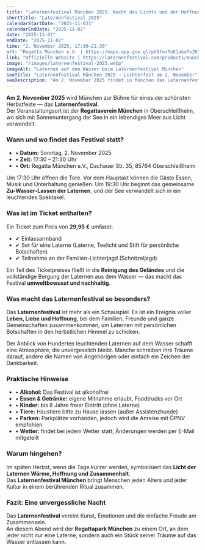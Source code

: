 ```yaml
---
title: "Laternenfestival München 2025: Nacht des Lichts und der Hoffnung auf dem Wasser"
shortTitle: "Laternenfestival 2025"
calendarStartDate: "2025-11-021"
calendarEndDate: "2025-11-02"
date: "2025-11-02"
endDate: "2025-11-02"
time: "2. November 2025, 17:30–21:30"
ort: "Regatta München e.V. | https://maps.app.goo.gl/pU9fnxTuK1abuTxZ6"
link: "Offizielle Website | https://laternenfestival.com/products/munchen-2-november"
image: "/images/laternenfestival-2025.webp"
imageAlt: "Laternen auf dem Wasser beim Laternenfestival München"
seoTitle: "Laternenfestival München 2025 — Lichterfest am 2. November"
seoDescription: "Am 2. November 2025 findet in München das Laternenfestival statt: Laternen auf dem Wasser, Musik, Essen und Familienatmosphäre. Tickets 29,95 €, Kinder bis 8 Jahre frei."
---
```


**Am 2. November 2025** wird München zur Bühne für eines der schönsten Herbstfeste — das **Laternenfestival**.  
Der Veranstaltungsort ist der **Regattaverein München** in Oberschleißheim, wo sich mit Sonnenuntergang der See in ein lebendiges Meer aus Licht verwandelt.

### Wann und wo findet das Festival statt?

- • **Datum:** Sonntag, 2. November 2025  
- • **Zeit:** 17:30 – 21:30 Uhr  
- • **Ort:** Regatta München e.V., Dachauer Str. 35, 85764 Oberschleißheim  

Um 17:30 Uhr öffnen die Tore. Vor dem Hauptakt können die Gäste Essen, Musik und Unterhaltung genießen. Um 19:30 Uhr beginnt das gemeinsame **Zu-Wasser-Lassen der Laternen**, und der See verwandelt sich in ein leuchtendes Spektakel.

### Was ist im Ticket enthalten?

Ein Ticket zum Preis von **29,95 €** umfasst:

- ✔ Einlassarmband  
- ✔ Set für eine Laterne (Laterne, Teelicht und Stift für persönliche Botschaften)  
- ✔ Teilnahme an der Familien-Lichterjagd (Schnitzeljagd)  

Ein Teil des Ticketpreises fließt in die **Reinigung des Geländes** und die vollständige Bergung der Laternen aus dem Wasser — das macht das Festival **umweltbewusst und nachhaltig**.

### Was macht das Laternenfestival so besonders?

Das **Laternenfestival** ist mehr als ein Schauspiel. Es ist ein Ereignis voller **Leben, Liebe und Hoffnung**, bei dem Familien, Freunde und ganze Gemeinschaften zusammenkommen, um Laternen mit persönlichen Botschaften in den herbstlichen Himmel zu schicken.  

Der Anblick von Hunderten leuchtenden Laternen auf dem Wasser schafft eine Atmosphäre, die unvergesslich bleibt. Manche schreiben ihre Träume darauf, andere die Namen von Angehörigen oder einfach ein Zeichen der Dankbarkeit.

### Praktische Hinweise

- • **Alkohol:** Das Festival ist alkoholfrei  
- • **Essen & Getränke:** eigene Mitnahme erlaubt, Foodtrucks vor Ort  
- • **Kinder:** bis 8 Jahre freier Eintritt (ohne Laterne)  
- • **Tiere:** Haustiere bitte zu Hause lassen (außer Assistenzhunde)  
- • **Parken:** Parkplätze vorhanden, jedoch wird die Anreise mit ÖPNV empfohlen  
- • **Wetter:** findet bei jedem Wetter statt; Änderungen werden per E-Mail mitgeteilt  

### Warum hingehen?

Im späten Herbst, wenn die Tage kürzer werden, symbolisiert das **Licht der Laternen Wärme, Hoffnung und Zusammenhalt**.  
Das **Laternenfestival München** bringt Menschen jeden Alters und jeder Kultur in einem berührenden Ritual zusammen.

### Fazit: Eine unvergessliche Nacht

Das **Laternenfestival** vereint Kunst, Emotionen und die einfache Freude am Zusammensein.  
An diesem Abend wird der **Regattapark München** zu einem Ort, an dem jeder nicht nur eine Laterne, sondern auch ein Stück seiner Träume auf das Wasser entlassen kann.
